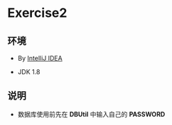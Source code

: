 # Exercise2

## 环境

+ By [IntelliJ IDEA](https://www.jetbrains.com/idea/)

+ JDK 1.8

## 说明

+ 数据库使用前先在 **DBUtil** 中输入自己的 **PASSWORD** 
